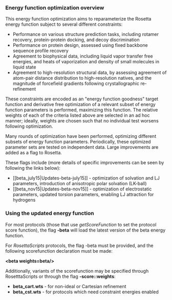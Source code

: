 ### Energy function optimization overview

This energy function optimization aims to reparameterize the Rosetta energy function subject to several different constraints:

* Performance on various structure prediction tasks, including rotamer recovery, protein-protein docking, and decoy discrimination
* Performance on protein design, assessed using fixed backbone sequence profile recovery
* Agreement to biophysical data, including liquid vapor transfer free energies, and heats of vaporization and density of small molecules in liquid state
* Agreement to high-resolution structural data, by assessing agreement of atom-pair distance distribution to high-resolution natives, and the magnitude of forcefield gradients following crystallographic re-refinement

These constraints are encoded as an "energy function goodness" target function and derivative free optimization of a relevant subset of energy function parameters is performed, maximizing this function.  The relative weights of each of the criteria listed above are selected in an ad hoc manner; ideally, weights are chosen such that no individual test worsens following optimization.

Many rounds of optimization have been performed, optimizing different subsets of energy function parameters.  Periodically, these optimized parameter sets are tested on independent data. Large improvements are added as a flag to Rosetta.

These flags include (more details of specific improvements can be seen by following the links below):
* [[beta_july15|Updates-beta-july15]] - optimization of solvation and LJ parameters, introduction of anisotropic polar solvation (LK-ball)
* [[beta_nov15|Updates-beta-nov15]] - optimization of electrostatic parameters, updated torsion parameters, enabling LJ attraction for hydrogens


### Using the updated energy function

For most protocols (those that use _getScoreFunction_ to set the protocol score function), the flag **-beta** will load the latest version of the beta energy function.

For _RosettaScripts_ protocols, the flag -beta must be provided, and the following scorefunction declaration must be made:

**\<beta weights=beta/\>**

Additionally, variants of the scorefunction may be specified through RosetttaScripts or through the flag **-score::weights**:

* **beta_cart.wts** - for non-ideal or Cartesian refinement
* **beta_cst.wts** - for protocols which need constraint energies enabled